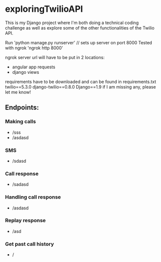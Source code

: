 # exploringTwilioAPI

This is my Django project where I'm both doing a technical coding challenge as well as explore some of the other functionalities of the Twilio API.

Run 'python manage.py runserver' // sets up server on port 8000
Tested with ngrok
'ngrok http 8000'

ngrok server url will have to be put in 2 locations:
* angular app requests
* django views

requirements have to be downloaded and can be found in requirements.txt
twilio==5.3.0
django-twilio==0.8.0
Django==1.9
if I am missing any, please let me know! 

## Endpoints:

### Making calls
* /sss
* /asdasd

### SMS
* /sdasd

### Call response 
* /sadasd

### Handling call response
* /asdasd

### Replay response
* /asd

### Get past call history
* /


